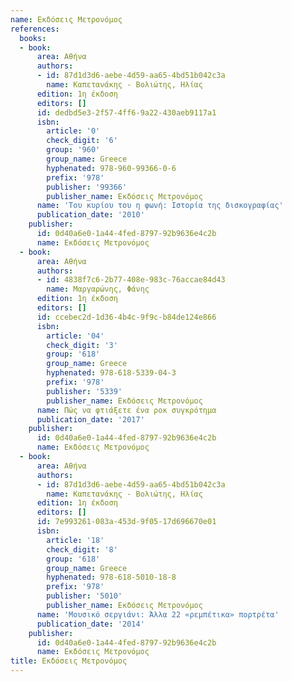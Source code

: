 ```yaml
---
name: Εκδόσεις Μετρονόμος
references:
  books:
  - book:
      area: Αθήνα
      authors:
      - id: 87d1d3d6-aebe-4d59-aa65-4bd51b042c3a
        name: Καπετανάκης - Βολιώτης, Ηλίας
      edition: 1η έκδοση
      editors: []
      id: dedbd5e3-2f57-4ff6-9a22-430aeb9117a1
      isbn:
        article: '0'
        check_digit: '6'
        group: '960'
        group_name: Greece
        hyphenated: 978-960-99366-0-6
        prefix: '978'
        publisher: '99366'
        publisher_name: Εκδόσεις Μετρονόμος
      name: 'Του κυρίου του η φωνή: Ιστορία της δισκογραφίας'
      publication_date: '2010'
    publisher:
      id: 0d40a6e0-1a44-4fed-8797-92b9636e4c2b
      name: Εκδόσεις Μετρονόμος
  - book:
      area: Αθήνα
      authors:
      - id: 4838f7c6-2b77-408e-983c-76accae84d43
        name: Μαργαρώνης, Φάνης
      edition: 1η έκδοση
      editors: []
      id: ccebec2d-1d36-4b4c-9f9c-b84de124e866
      isbn:
        article: '04'
        check_digit: '3'
        group: '618'
        group_name: Greece
        hyphenated: 978-618-5339-04-3
        prefix: '978'
        publisher: '5339'
        publisher_name: Εκδόσεις Μετρονόμος
      name: Πώς να φτιάξετε ένα ροκ συγκρότημα
      publication_date: '2017'
    publisher:
      id: 0d40a6e0-1a44-4fed-8797-92b9636e4c2b
      name: Εκδόσεις Μετρονόμος
  - book:
      area: Αθήνα
      authors:
      - id: 87d1d3d6-aebe-4d59-aa65-4bd51b042c3a
        name: Καπετανάκης - Βολιώτης, Ηλίας
      edition: 1η έκδοση
      editors: []
      id: 7e993261-083a-453d-9f05-17d696670e01
      isbn:
        article: '18'
        check_digit: '8'
        group: '618'
        group_name: Greece
        hyphenated: 978-618-5010-18-8
        prefix: '978'
        publisher: '5010'
        publisher_name: Εκδόσεις Μετρονόμος
      name: 'Μουσικό σεργιάνι: Άλλα 22 «ρεμπέτικα» πορτρέτα'
      publication_date: '2014'
    publisher:
      id: 0d40a6e0-1a44-4fed-8797-92b9636e4c2b
      name: Εκδόσεις Μετρονόμος
title: Εκδόσεις Μετρονόμος
---
```


